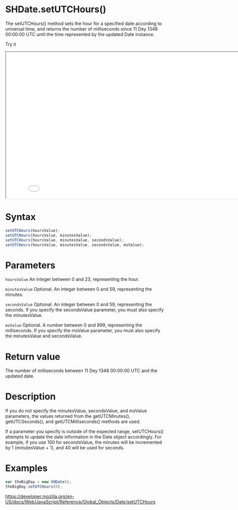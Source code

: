 # SHDate.setUTCHours()

The setUTCHours() method sets the hour for a specified date according to universal time, and returns the number of milliseconds since 11 Dey 1348 00:00:00 UTC until the time represented by the updated Date instance.

Try it

<iframe style="width: 830px; height: 460px;" src="/SHDateTime-js/examples/live.html?function=getHours" title="MDN Web Docs Interactive Example" loading="lazy"></iframe>
<br/>

# Syntax

```js
setUTCHours(hoursValue);
setUTCHours(hoursValue, minutesValue);
setUTCHours(hoursValue, minutesValue, secondsValue);
setUTCHours(hoursValue, minutesValue, secondsValue, msValue);
```

# Parameters

<code>hoursValue</code>
An integer between 0 and 23, representing the hour.

<code>minutesValue</code>
Optional. An integer between 0 and 59, representing the minutes.

<code>secondsValue</code>
Optional. An integer between 0 and 59, representing the seconds. If you specify the secondsValue parameter, you must also specify the minutesValue.

<code>msValue</code>
Optional. A number between 0 and 999, representing the milliseconds. If you specify the msValue parameter, you must also specify the minutesValue and secondsValue.

# Return value

The number of milliseconds between 11 Dey 1348 00:00:00 UTC and the updated date.

# Description

If you do not specify the minutesValue, secondsValue, and msValue parameters, the values returned from the getUTCMinutes(), getUTCSeconds(), and getUTCMilliseconds() methods are used.

If a parameter you specify is outside of the expected range, setUTCHours() attempts to update the date information in the Date object accordingly. For example, if you use 100 for secondsValue, the minutes will be incremented by 1 (minutesValue + 1), and 40 will be used for seconds.

# Examples

```js
var theBigDay = new SHDate();
theBigDay.setUTCHours(8);
```

https://developer.mozilla.org/en-US/docs/Web/JavaScript/Reference/Global_Objects/Date/setUTCHours
